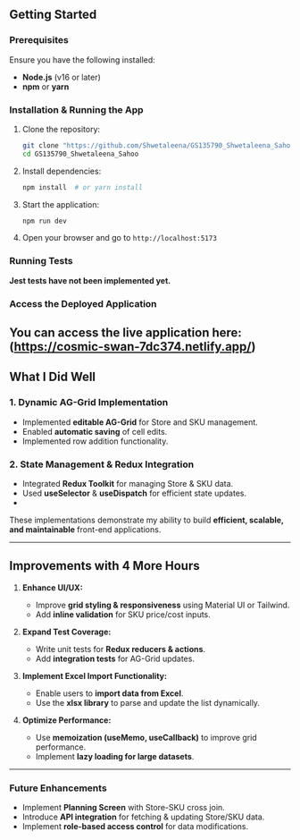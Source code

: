## Getting Started

### Prerequisites
Ensure you have the following installed:
- **Node.js** (v16 or later)
- **npm** or **yarn**

### Installation & Running the App
1. Clone the repository:
   ```sh
   git clone "https://github.com/Shwetaleena/GS135790_Shwetaleena_Sahoo.git"
   cd GS135790_Shwetaleena_Sahoo
   ```
2. Install dependencies:
   ```sh
   npm install  # or yarn install
   ```
3. Start the application:
   ```sh
   npm run dev
   ```
4. Open your browser and go to `http://localhost:5173`

### Running Tests
**Jest tests have not been implemented yet.**

### Access the Deployed Application

You can access the live application here: (https://cosmic-swan-7dc374.netlify.app/)
---

## What I Did Well

### 1. **Dynamic AG-Grid Implementation**
- Implemented **editable AG-Grid** for Store and SKU management.
- Enabled **automatic saving** of cell edits.
- Implemented row addition functionality.

### 2. **State Management & Redux Integration**
- Integrated **Redux Toolkit** for managing Store & SKU data.
- Used **useSelector** & **useDispatch** for efficient state updates.
- 
These implementations demonstrate my ability to build **efficient, scalable, and maintainable** front-end applications.

---

## Improvements with 4 More Hours
1. **Enhance UI/UX:**
   - Improve **grid styling & responsiveness** using Material UI or Tailwind.
   - Add **inline validation** for SKU price/cost inputs.

2. **Expand Test Coverage:**
   - Write unit tests for **Redux reducers & actions**.
   - Add **integration tests** for AG-Grid updates.

3. **Implement Excel Import Functionality:**
   - Enable users to **import data from Excel**.
   - Use the **xlsx library** to parse and update the list dynamically.

4. **Optimize Performance:**
   - Use **memoization (useMemo, useCallback)** to improve grid performance.
   - Implement **lazy loading for large datasets**.

---

### Future Enhancements
- Implement **Planning Screen** with Store-SKU cross join.
- Introduce **API integration** for fetching & updating Store/SKU data.
- Implement **role-based access control** for data modifications.

